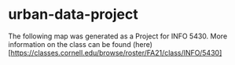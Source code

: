 # urban-data-project
The following map was generated as a Project for INFO 5430. More information on the class can be found (here)[https://classes.cornell.edu/browse/roster/FA21/class/INFO/5430]
